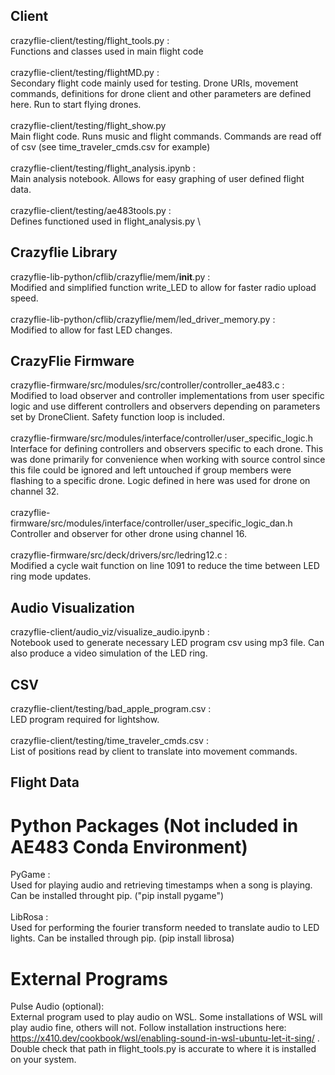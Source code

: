 ## Client
crazyflie-client/testing/flight_tools.py : \
Functions and classes used in main flight code \
\
crazyflie-client/testing/flightMD.py : \
Secondary flight code mainly used for testing. Drone URIs, movement commands, definitions for drone client and other parameters are defined here. Run to start flying drones. \
\
crazyflie-client/testing/flight_show.py \
Main flight code. Runs music and flight commands. Commands are read off of csv (see time_traveler_cmds.csv for example) \
\
crazyflie-client/testing/flight_analysis.ipynb : \
Main analysis notebook. Allows for easy graphing of user defined flight data. \
\
crazyflie-client/testing/ae483tools.py : \
Defines functioned used in flight_analysis.py \

## Crazyflie Library
crazyflie-lib-python/cflib/crazyflie/mem/__init__.py : \
Modified and simplified function write_LED to allow for faster radio upload speed. \
\
crazyflie-lib-python/cflib/crazyflie/mem/led_driver_memory.py : \
Modified to allow for fast LED changes.

## CrazyFlie Firmware
crazyflie-firmware/src/modules/src/controller/controller_ae483.c : \
Modified to load observer and controller implementations from user specific logic and use different controllers and observers depending on parameters set by DroneClient. Safety function loop is included. \
\
crazyflie-firmware/src/modules/interface/controller/user_specific_logic.h \
Interface for defining controllers and observers specific to each drone. This was done primarily for convenience when working with source control since this file could be ignored and left untouched if group members were flashing to a specific drone. Logic defined in here was used for drone on channel 32. \
\
crazyflie-firmware/src/modules/interface/controller/user_specific_logic_dan.h \
Controller and observer for other drone using channel 16. \
\
crazyflie-firmware/src/deck/drivers/src/ledring12.c : \
Modified a cycle wait function on line 1091 to reduce the time between LED ring mode updates.
## Audio Visualization
crazyflie-client/audio_viz/visualize_audio.ipynb : \
Notebook used to generate necessary LED program csv using mp3 file. Can also produce a video simulation of the LED ring. 
## CSV
crazyflie-client/testing/bad_apple_program.csv : \
LED program required for lightshow. \
\
crazyflie-client/testing/time_traveler_cmds.csv : \
List of positions read by client to translate into movement commands.
## Flight Data

# Python Packages (Not included in AE483 Conda Environment)
PyGame : \
Used for playing audio and retrieving timestamps when a song is playing. Can be installed throught pip. ("pip install pygame") \
\
LibRosa : \
Used for performing the fourier transform needed to translate audio to LED lights. Can be installed through pip. (pip install librosa) 
# External Programs
Pulse Audio (optional): \
External program used to play audio on WSL. Some installations of WSL will play audio fine, others will not. Follow installation instructions here: https://x410.dev/cookbook/wsl/enabling-sound-in-wsl-ubuntu-let-it-sing/ . Double check that path in flight_tools.py is accurate to where it is installed on your system. 



